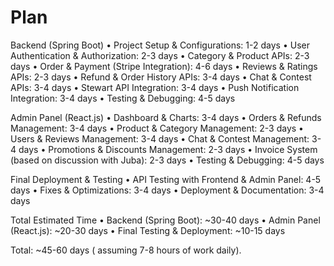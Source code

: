 # Plan

Backend (Spring Boot)
•	Project Setup & Configurations: 1-2 days
•	User Authentication & Authorization: 2-3 days
•	Category & Product APIs: 2-3 days
•	Order & Payment (Stripe Integration): 4-6 days
•	Reviews & Ratings APIs: 2-3 days
•	Refund & Order History APIs: 3-4 days
•	Chat & Contest APIs: 3-4 days
•	Stewart API Integration: 3-4 days
•	Push Notification Integration: 3-4 days
•	Testing & Debugging: 4-5 days

Admin Panel (React.js)
•	Dashboard & Charts: 3-4 days
•	Orders & Refunds Management: 3-4 days
•	Product & Category Management: 2-3 days
•	Users & Reviews Management: 3-4 days
•	Chat & Contest Management: 3-4 days
•	Promotions & Discounts Management: 2-3 days
•	Invoice System (based on discussion with Juba): 2-3 days
•	Testing & Debugging: 4-5 days

Final Deployment & Testing
•	API Testing with Frontend & Admin Panel: 4-5 days
•	Fixes & Optimizations: 3-4 days
•	Deployment & Documentation: 3-4 days

Total Estimated Time
•	Backend (Spring Boot): ~30-40 days
•	Admin Panel (React.js): ~20-30 days
•	Final Testing & Deployment: ~10-15 days

Total: ~45-60 days ( assuming 7-8 hours of work daily).
